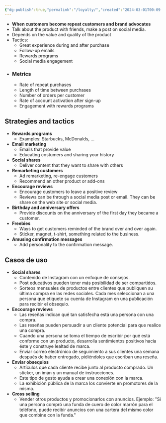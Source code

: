 ```yaml
---
{"dg-publish":true,"permalink":"/loyalty/","created":"2024-03-01T00:09:10.680+01:00","updated":"2024-04-05T00:41:42.000+02:00"}
---
```


- **When customers become repeat customers and brand advocates**
- Talk about the product with friends, make a post on social media.
- Depends on the value and quality of the product
- Tactics:
	- Great experience during and after purchase
	- Follow-up emails
	- Rewards programs
	- Social media engagement
- ### Metrics
	- Rate of repeat purchases
	- Length of time between purchases
	- Number of orders per customer
	- Rate of account activation after sign-up
	- Engagement with rewards programs
## Strategies and tactics
- **Rewards programs**
	- Examples: Starbucks, McDonalds, ...
- **Email marketing**
	- Emails that provide value
	- Educating costumers and sharing your history
- **Social shares**
	- Deliver content that they want to share with others
- **Remarketing customers**
	- Ad remarketing, re-engage customers
	- Recommend an other product or add-ons
- **Encourage reviews**
	- Encourage customers to leave a positive review
	- Reviews can be through a social media post or email. They can be share on the web site or social media.
- **Birthday and anniversary offers**
	- Provide discounts on the anniversary of the first day they became a customer.
- **Freebies**
	- Ways to get customers reminded of the brand over and over again.
	- Sticker, magnet, t-shirt, something related to the business.
- **Amusing confirmation messages**
	- Add personality to the confirmation message.
## Casos de uso
- **Social shares**
	- Contenido de Instagram con un enfoque de consejos.
	- Post educativos pueden tener más posibilidad de ser compartidos.
	- Sorteos mensuales de productos entre clientes que publiquen su última compra en las redes sociales. Cada mes seleccionan a una persona que etiquete su cuenta de Instagram en una publicación para recibir el obsequio.
- **Encourage reviews**
	- Las reseñas indican qué tan satisfecha está una persona con una compra.
	- Las reseñas pueden persuadir a un cliente potencial para que realice una compra.
	- Cuando una persona se toma el tiempo de escribir por qué está conforme con un producto, desarrolla sentimientos positivos hacia éste y construye lealtad de marca.
	- Enviar correo electrónico de seguimiento a sus clientes una semana después de haber entregado, pidiéndoles que escriban una reseña.
- **Enviar obsequios**
	- Artículos que cada cliente recibe junto al producto comprado. Un sticker, un imán y un manual de instrucciones.
	- Este tipo de gesto ayuda a crear una conexión con la marca.
	- La exhibición pública de la marca los convierte en promotores de la misma.
- **Cross selling**
	- Vender otros productos y promocionarlos con anuncios. Ejemplo: "Si una persona compró una funda de cuero de color marrón para el teléfono, puede recibir anuncios con una cartera del mismo color que combine con la funda."